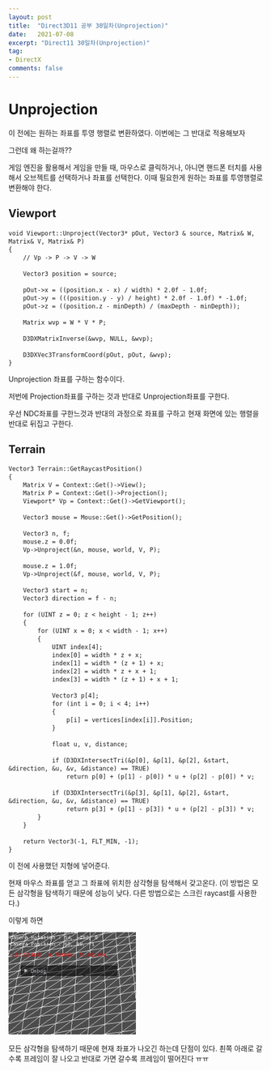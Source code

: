 ```yaml
---
layout: post
title:  "Direct3D11 공부 30일차(Unprojection)"
date:   2021-07-08
excerpt: "Direct11 30일차(Unprojection)"
tag:
- DirectX
comments: false
---
```


# Unprojection
이 전에는 원하는 좌표를 투영 행렬로 변환하였다. 이번에는 그 반대로 적용해보자

그런데 왜 하는걸까??

게임 엔진을 활용해서 게임을 만들 때, 마우스로 클릭하거나, 아니면 핸드폰 터치를 사용해서 오브젝트를 선택하거나 좌표를 선택한다. 이때 필요한게 원하는 좌표를 투영행렬로 변환해야 한다.

## Viewport

```
void Viewport::Unproject(Vector3* pOut, Vector3 & source, Matrix& W, Matrix& V, Matrix& P)
{
	// Vp -> P -> V -> W

	Vector3 position = source;

	pOut->x = ((position.x - x) / width) * 2.0f - 1.0f;
	pOut->y = (((position.y - y) / height) * 2.0f - 1.0f) * -1.0f;
	pOut->z = ((position.z - minDepth) / (maxDepth - minDepth));

	Matrix wvp = W * V * P;

	D3DXMatrixInverse(&wvp, NULL, &wvp);

	D3DXVec3TransformCoord(pOut, pOut, &wvp);
}
```
Unprojection 좌표를 구하는 함수이다.

저번에 Projection좌표를 구하는 것과 반대로 Unprojection좌표를 구한다.

우선 NDC좌표를 구한느것과 반대의 과정으로 좌표를 구하고 현재 화면에 있는 행렬을 반대로 뒤집고 구한다.

## Terrain
```
Vector3 Terrain::GetRaycastPosition()
{
	Matrix V = Context::Get()->View();
	Matrix P = Context::Get()->Projection();
	Viewport* Vp = Context::Get()->GetViewport();

	Vector3 mouse = Mouse::Get()->GetPosition();

	Vector3 n, f;
	mouse.z = 0.0f;
	Vp->Unproject(&n, mouse, world, V, P);

	mouse.z = 1.0f;
	Vp->Unproject(&f, mouse, world, V, P);

	Vector3 start = n;
	Vector3 direction = f - n;

	for (UINT z = 0; z < height - 1; z++)
	{
		for (UINT x = 0; x < width - 1; x++)
		{
			UINT index[4];
			index[0] = width * z + x;
			index[1] = width * (z + 1) + x;
			index[2] = width * z + x + 1;
			index[3] = width * (z + 1) + x + 1;

			Vector3 p[4];
			for (int i = 0; i < 4; i++)
			{
				p[i] = vertices[index[i]].Position;
			}

			float u, v, distance;

			if (D3DXIntersectTri(&p[0], &p[1], &p[2], &start, &direction, &u, &v, &distance) == TRUE)
				return p[0] + (p[1] - p[0]) * u + (p[2] - p[0]) * v;

			if (D3DXIntersectTri(&p[3], &p[1], &p[2], &start, &direction, &u, &v, &distance) == TRUE)
				return p[3] + (p[1] - p[3]) * u + (p[2] - p[3]) * v;
		}
	}

	return Vector3(-1, FLT_MIN, -1);
}
```
이 전에 사용했던 지형에 넣어준다.

현재 마우스 좌표를 얻고 그 좌표에 위치한 삼각형을 탐색해서 갖고온다.
(이 방법은 모든 삼각형을 탐색하기 때문에 성능이 낮다. 다른 방법으로는 스크린 raycast를 사용한다.)

이렇게 하면

<img src = "../assets/img/project/d3dx/day30/raycast.gif" width="50%">

모든 삼각형을 탐색하기 때문에 현재 좌표가 나오긴 하는데 단점이 있다. 쵠쪽 아래로 갈수록 프레임이 잘 나오고 반대로 가면 갈수록 프레임이 떨어진다 ㅠㅠ